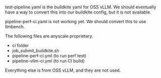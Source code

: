test-pipeline.yaml is the buildkite yaml for OSS vLLM. We should eventually have a way to convert this into
our buildkite config, but it is not available.

pipeline-perf-ci.yaml is not working yet. We should convert this to use llmbench.

The following files are anyscale proprietary.
- ci folder
- job_submit_buildkite.sh
- pipeline-perf-ci.yml (to run perf test)
- pipeline-vllm-ci.yml (to run CI build)

Everything else is from OSS vLLM, and they are not used.
